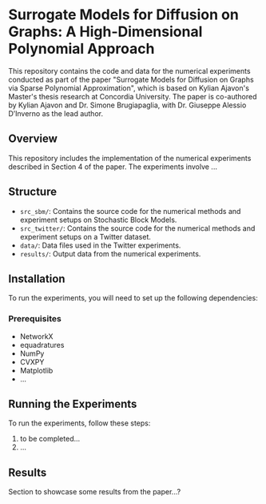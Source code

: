 # Surrogate Models for Diffusion on Graphs: A High-Dimensional Polynomial Approach

This repository contains the code and data for the numerical experiments conducted as part of the paper "Surrogate Models for Diffusion on Graphs via Sparse Polynomial Approximation", which is based on Kylian Ajavon's Master's thesis research at Concordia University. The paper is co-authored by Kylian Ajavon and Dr. Simone Brugiapaglia, with Dr. Giuseppe Alessio D’Inverno as the lead author.

## Overview

This repository includes the implementation of the numerical experiments described in Section 4 of the paper. The experiments involve ...

## Structure

- `src_sbm/`: Contains the source code for the numerical methods and experiment setups on Stochastic Block Models.
- `src_twitter/`: Contains the source code for the numerical methods and experiment setups on a Twitter dataset.
- `data/`: Data files used in the Twitter experiments.
- `results/`: Output data from the numerical experiments.

## Installation

To run the experiments, you will need to set up the following dependencies:

### Prerequisites

- NetworkX
- equadratures
- NumPy
- CVXPY
- Matplotlib
- ...

## Running the Experiments

To run the experiments, follow these steps:
1. to be completed...
2. ...

## Results

Section to showcase some results from the paper...?

